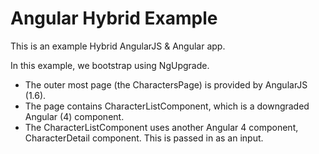 # Angular Hybrid Example

This is an example Hybrid AngularJS & Angular app. 

In this example, we bootstrap using NgUpgrade. 

- The outer most page (the CharactersPage) is provided by AngularJS (1.6).
- The page contains CharacterListComponent, which is a downgraded Angular (4) component.
- The CharacterListComponent uses another Angular 4 component, CharacterDetail component. This is passed in as an input.
